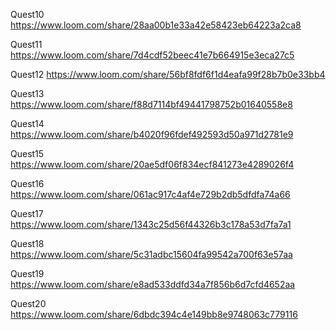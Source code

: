 Quest10 https://www.loom.com/share/28aa00b1e33a42e58423eb64223a2ca8

Quest11 https://www.loom.com/share/7d4cdf52beec41e7b664915e3eca27c5

Quest12 https://www.loom.com/share/56bf8fdf6f1d4eafa99f28b7b0e33bb4

Quest13 https://www.loom.com/share/f88d7114bf49441798752b01640558e8

Quest14 https://www.loom.com/share/b4020f96fdef492593d50a971d2781e9

Quest15 https://www.loom.com/share/20ae5df06f834ecf841273e4289026f4

Quest16 https://www.loom.com/share/061ac917c4af4e729b2db5dfdfa74a66

Quest17 https://www.loom.com/share/1343c25d56f44326b3c178a53d7fa7a1

Quest18 https://www.loom.com/share/5c31adbc15604fa99542a700f63e57aa

Quest19 https://www.loom.com/share/e8ad533ddfd34a7f856b6d7cfd4652aa

Quest20 https://www.loom.com/share/6dbdc394c4e149bb8e9748063c779116